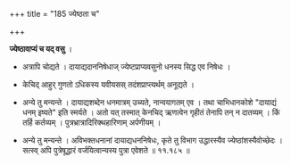 +++
title = "185 ज्येष्ठता च"

+++


**ज्येष्ठावाप्यं च यद् वसु** । 

- अत्रापि चोद्यते । दायाद्यदाननिषेधाज् ज्येष्टप्राप्यवसुनो धनस्य सिद्ध एव निषेधः । 

- केचिद् आहुर् गुणतो ऽधिकस्य यवीयसस् तदंशप्राप्त्यर्थम् अनूद्यते । 

- अन्ये तु मन्यन्ते । दायाद्यशब्देन धनमात्रम् उच्यते, नान्वयागतम् एव । तथा चाभिधानकोशे "दायाद्यं धनम् इष्यते" इति स्मर्यते । अतो यत् तस्मात् केनचिद् ऋणत्वेन गृहीतं तेनापि तन् न दातव्यम् । किं तर्हि कर्तव्यम् । पुत्रभ्रात्रादिरिक्थहारिणाम् अर्पणीयम् । 

- अन्ये तु मन्यन्ते । अविभक्तधनानां दायाद्यधननिषेधः, कृते तु विभाग उद्धारस्यैव ज्येष्ठांशस्यैवोच्छेदः । सत्स्व् अपि पुत्रेषूद्धारं वर्जयित्वान्यस्य पुत्रा एवेशते ॥ ११.१८५ ॥